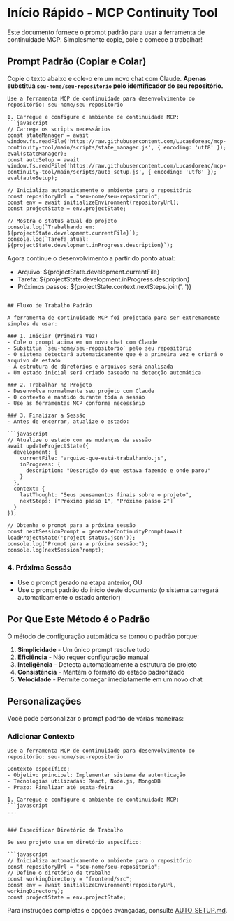 # Início Rápido - MCP Continuity Tool

Este documento fornece o prompt padrão para usar a ferramenta de continuidade MCP. Simplesmente copie, cole e comece a trabalhar!

## Prompt Padrão (Copiar e Colar)

Copie o texto abaixo e cole-o em um novo chat com Claude. **Apenas substitua `seu-nome/seu-repositorio` pelo identificador do seu repositório.**

```
Use a ferramenta MCP de continuidade para desenvolvimento do repositório: seu-nome/seu-repositorio

1. Carregue e configure o ambiente de continuidade MCP:
```javascript
// Carrega os scripts necessários
const stateManager = await window.fs.readFile('https://raw.githubusercontent.com/Lucasdoreac/mcp-continuity-tool/main/scripts/state_manager.js', { encoding: 'utf8' });
eval(stateManager);
const autoSetup = await window.fs.readFile('https://raw.githubusercontent.com/Lucasdoreac/mcp-continuity-tool/main/scripts/auto_setup.js', { encoding: 'utf8' });
eval(autoSetup);

// Inicializa automaticamente o ambiente para o repositório
const repositoryUrl = "seu-nome/seu-repositorio";
const env = await initializeEnvironment(repositoryUrl);
const projectState = env.projectState;

// Mostra o status atual do projeto
console.log(`Trabalhando em: ${projectState.development.currentFile}`);
console.log(`Tarefa atual: ${projectState.development.inProgress.description}`);
```

Agora continue o desenvolvimento a partir do ponto atual:
- Arquivo: ${projectState.development.currentFile}
- Tarefa: ${projectState.development.inProgress.description}
- Próximos passos: ${projectState.context.nextSteps.join(', ')}
```

## Fluxo de Trabalho Padrão

A ferramenta de continuidade MCP foi projetada para ser extremamente simples de usar:

### 1. Iniciar (Primeira Vez)
- Cole o prompt acima em um novo chat com Claude
- Substitua `seu-nome/seu-repositorio` pelo seu repositório
- O sistema detectará automaticamente que é a primeira vez e criará o arquivo de estado
- A estrutura de diretórios e arquivos será analisada
- Um estado inicial será criado baseado na detecção automática

### 2. Trabalhar no Projeto
- Desenvolva normalmente seu projeto com Claude
- O contexto é mantido durante toda a sessão
- Use as ferramentas MCP conforme necessário

### 3. Finalizar a Sessão
- Antes de encerrar, atualize o estado:

```javascript
// Atualize o estado com as mudanças da sessão
await updateProjectState({
  development: {
    currentFile: "arquivo-que-está-trabalhando.js",
    inProgress: {
      description: "Descrição do que estava fazendo e onde parou"
    }
  },
  context: {
    lastThought: "Seus pensamentos finais sobre o projeto",
    nextSteps: ["Próximo passo 1", "Próximo passo 2"]
  }
});

// Obtenha o prompt para a próxima sessão
const nextSessionPrompt = generateContinuityPrompt(await loadProjectState('project-status.json'));
console.log("Prompt para a próxima sessão:");
console.log(nextSessionPrompt);
```

### 4. Próxima Sessão
- Use o prompt gerado na etapa anterior, OU
- Use o prompt padrão do início deste documento (o sistema carregará automaticamente o estado anterior)

## Por Que Este Método é o Padrão

O método de configuração automática se tornou o padrão porque:

1. **Simplicidade** - Um único prompt resolve tudo
2. **Eficiência** - Não requer configuração manual
3. **Inteligência** - Detecta automaticamente a estrutura do projeto
4. **Consistência** - Mantém o formato do estado padronizado
5. **Velocidade** - Permite começar imediatamente em um novo chat

## Personalizações

Você pode personalizar o prompt padrão de várias maneiras:

### Adicionar Contexto

```
Use a ferramenta MCP de continuidade para desenvolvimento do repositório: seu-nome/seu-repositorio

Contexto específico:
- Objetivo principal: Implementar sistema de autenticação
- Tecnologias utilizadas: React, Node.js, MongoDB
- Prazo: Finalizar até sexta-feira

1. Carregue e configure o ambiente de continuidade MCP:
```javascript
...
```
```

### Especificar Diretório de Trabalho

Se seu projeto usa um diretório específico:

```javascript
// Inicializa automaticamente o ambiente para o repositório
const repositoryUrl = "seu-nome/seu-repositorio";
// Define o diretório de trabalho 
const workingDirectory = "frontend/src";
const env = await initializeEnvironment(repositoryUrl, workingDirectory);
const projectState = env.projectState;
```

Para instruções completas e opções avançadas, consulte [AUTO_SETUP.md](AUTO_SETUP.md).
